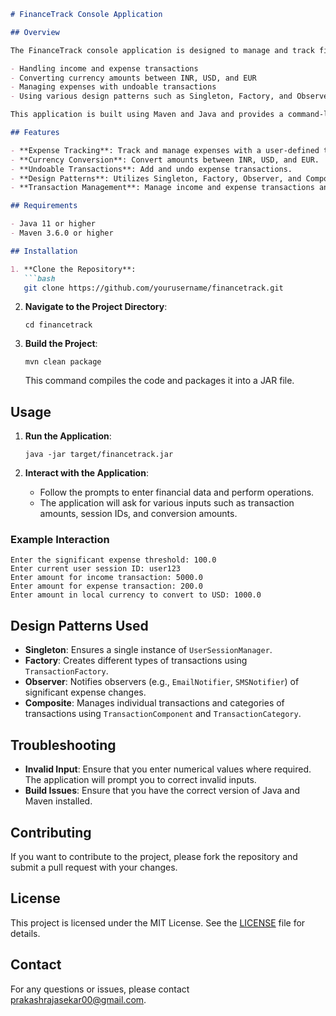 ```markdown
# FinanceTrack Console Application

## Overview

The FinanceTrack console application is designed to manage and track financial transactions. It includes features for:

- Handling income and expense transactions
- Converting currency amounts between INR, USD, and EUR
- Managing expenses with undoable transactions
- Using various design patterns such as Singleton, Factory, and Observer

This application is built using Maven and Java and provides a command-line interface for interaction.

## Features

- **Expense Tracking**: Track and manage expenses with a user-defined threshold.
- **Currency Conversion**: Convert amounts between INR, USD, and EUR.
- **Undoable Transactions**: Add and undo expense transactions.
- **Design Patterns**: Utilizes Singleton, Factory, Observer, and Composite design patterns.
- **Transaction Management**: Manage income and expense transactions and view their details.

## Requirements

- Java 11 or higher
- Maven 3.6.0 or higher

## Installation

1. **Clone the Repository**:
   ```bash
   git clone https://github.com/yourusername/financetrack.git
   ```

2. **Navigate to the Project Directory**:
   ```
   cd financetrack
   ```

3. **Build the Project**:
   ```
   mvn clean package
   ```
   This command compiles the code and packages it into a JAR file.

## Usage

1. **Run the Application**:
   ```
   java -jar target/financetrack.jar
   ```

2. **Interact with the Application**:
   - Follow the prompts to enter financial data and perform operations.
   - The application will ask for various inputs such as transaction amounts, session IDs, and conversion amounts.

### Example Interaction

```
Enter the significant expense threshold: 100.0
Enter current user session ID: user123
Enter amount for income transaction: 5000.0
Enter amount for expense transaction: 200.0
Enter amount in local currency to convert to USD: 1000.0
```

## Design Patterns Used

- **Singleton**: Ensures a single instance of `UserSessionManager`.
- **Factory**: Creates different types of transactions using `TransactionFactory`.
- **Observer**: Notifies observers (e.g., `EmailNotifier`, `SMSNotifier`) of significant expense changes.
- **Composite**: Manages individual transactions and categories of transactions using `TransactionComponent` and `TransactionCategory`.

## Troubleshooting

- **Invalid Input**: Ensure that you enter numerical values where required. The application will prompt you to correct invalid inputs.
- **Build Issues**: Ensure that you have the correct version of Java and Maven installed.

## Contributing

If you want to contribute to the project, please fork the repository and submit a pull request with your changes.

## License

This project is licensed under the MIT License. See the [LICENSE](LICENSE) file for details.

## Contact

For any questions or issues, please contact [prakashrajasekar00@gmail.com](mailto:prakashrajasekar00@gmail.com).
